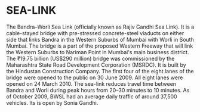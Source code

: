 # SEA-LINK
The Bandra–Worli Sea Link (officially known as Rajiv Gandhi Sea Link).
It is a cable-stayed bridge with pre-stressed concrete-steel viaducts on either side that links Bandra in the Western Suburbs of Mumbai with Worli in South Mumbai.
The bridge is a part of the proposed Western Freeway that will link the Western Suburbs to Nariman Point in Mumbai's main business district.
The ₹19.75 billion (US$290 million) bridge was commissioned by the Maharashtra State Road Development Corporation (MSRDC).
It is built by the Hindustan Construction Company. 
The first four of the eight lanes of the bridge were opened to the public on 30 June 2009.
All eight lanes were opened on 24 March 2010.
The sea-link reduces travel time between Bandra and Worli during peak hours from 20–30 minutes to 10 minutes.
As of October 2009, BWSL had an average daily traffic of around 37,500 vehicles.
Its is open by Sonia Gandhi.

